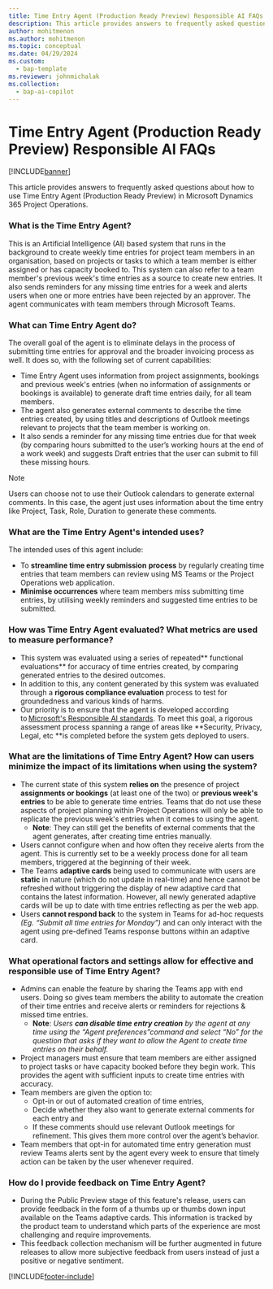 ```yaml
---
title: Time Entry Agent (Production Ready Preview) Responsible AI FAQs
description: This article provides answers to frequently asked questions about Time Entry Agent.
author: mohitmenon
ms.author: mohitmenon
ms.topic: conceptual 
ms.date: 04/29/2024
ms.custom: 
  - bap-template
ms.reviewer: johnmichalak
ms.collection:
  - bap-ai-copilot
---
```


# Time Entry Agent (Production Ready Preview) Responsible AI FAQs

[!INCLUDE[banner](../includes/banner.md)]

This article provides answers to frequently asked questions about how to use Time Entry Agent (Production Ready Preview) in Microsoft Dynamics 365 Project Operations.

### What is the Time Entry Agent?

This is an Artificial Intelligence (AI) based system that runs in the background to create weekly time entries for project team members in an organisation, based on projects or tasks to which a team member is either assigned or has capacity booked to. This system can also refer to a team member's previous week's time entries as a source to create new entries.
It also sends reminders for any missing time entries for a week and alerts users when one or more entries have been rejected by an approver. The agent communicates with team members through Microsoft Teams. 

### What can Time Entry Agent do?

The overall goal of the agent is to eliminate delays in the process of submitting time entries for approval and the broader invoicing process as well. It does so, with the following set of current capabilities: 
- Time Entry Agent uses information from project assignments, bookings and previous week's entries (when no information of assignments or bookings is available) to generate draft time entries daily, for all team members. 
- The agent also generates external comments to describe the time entries created, by using titles and descriptions of Outlook meetings relevant to projects that the team member is working on. 
- It also sends a reminder for any missing time entries due for that week (by comparing hours submitted to the user’s working hours at the end of a work week) and suggests Draft entries that the user can submit to fill these missing hours.

> [!NOTE]
> Users can choose not to use their Outlook calendars to generate external comments. In this case, the agent just uses information about the time entry like Project, Task, Role, Duration to generate these comments.

### What are the Time Entry Agent's intended uses?

The intended uses of this agent include:
- To **streamline time entry submission** **process** by regularly creating time entries that team members can review using MS Teams or the Project Operations web application.
- **Minimise occurrences** where team members miss submitting time entries, by utilising weekly reminders and suggested time entries to be submitted.

### How was Time Entry Agent evaluated? What metrics are used to measure performance? 

- This system was evaluated using a series of repeated** functional evaluations** for accuracy of time entries created, by comparing generated entries to the desired outcomes.
- In addition to this, any content generated by this system was evaluated through a **rigorous compliance evaluation** process to test for groundedness and various kinds of harms.
- Our priority is to ensure that the agent is developed according to [Microsoft's Responsible AI standards](https://aka.ms/RAIStandardPDF). To meet this goal, a rigorous assessment process spanning a range of areas like **Security, Privacy, Legal, etc **is completed before the system gets deployed to users.

### What are the limitations of Time Entry Agent? How can users minimize the impact of its limitations when using the system? 

- The current state of this system **relies on** the presence of project **assignments or bookings** (at least one of the two) or **previous week's entries** to be able to generate time entries. Teams that do not use these aspects of project planning within Project Operations will only be able to replicate the previous week's entries when it comes to using the agent.
  - **Note**: They can still get the benefits of external comments that the agent generates, after creating time entries manually.
- Users cannot configure when and how often they receive alerts from the agent. This is currently set to be a weekly process done for all team members, triggered at the beginning of their week.
- The Teams **adaptive cards** being used to communicate with users are **static** in nature (which do not update in real-time) and hence cannot be refreshed without triggering the display of new adaptive card that contains the latest information. However, all newly generated adaptive cards will be up to date with time entries reflecting as per the web app.
- Users **cannot respond back** to the system in Teams for ad-hoc requests _(Eg. “Submit all time entries for Monday”)_ and can only interact with the agent using pre-defined Teams response buttons within an adaptive card. 

### What operational factors and settings allow for effective and responsible use of Time Entry Agent?

- Admins can enable the feature by sharing the Teams app with end users. Doing so gives team members the ability to automate the creation of their time entries and receive alerts or reminders for rejections & missed time entries. 
  - **Note**: _Users **can disable time entry creation** by the agent at any time using the “Agent preferences”command and select “No” for the question that asks if they want to allow the Agent to create time entries on their behalf._
- Project managers must ensure that team members are either assigned to project tasks or have capacity booked before they begin work. This provides the agent with sufficient inputs to create time entries with accuracy.
- Team members are given the option to:
  - Opt-in or out of automated creation of time entries,
  - Decide whether they also want to generate external comments for each entry and
  - If these comments should use relevant Outlook meetings for refinement. This gives them more control over the agent’s behavior.
- Team members that opt-in for automated time entry generation must review Teams alerts sent by the agent every week to ensure that timely action can be taken by the user whenever required. 

### How do I provide feedback on Time Entry Agent?

- During the Public Preview stage of this feature's release, users can provide feedback in the form of a thumbs up or thumbs down input available on the Teams adaptive cards. This information is tracked by the product team to understand which parts of the experience are most challenging and require improvements.
- This feedback collection mechanism will be further augmented in future releases to allow more subjective feedback from users instead of just a positive or negative sentiment.

[!INCLUDE[footer-include](../includes/footer-banner.md)]
